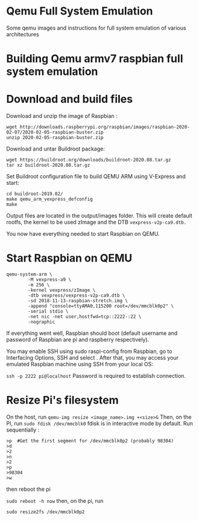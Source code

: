 # Qemu Full System Emulation
Some qemu images and instructions for full system emulation of various architectures
# Building Qemu armv7 raspbian full system emulation
# Download and build files

Download and unzip the image of Raspbian :

```
wget http://downloads.raspberrypi.org/raspbian/images/raspbian-2020-02-07/2020-02-05-raspbian-buster.zip
unzip 2020-02-05-raspbian-buster.zip
```

Download and untar Buildroot package:

```
wget https://buildroot.org/downloads/buildroot-2020.08.tar.gz
tar xz buildroot-2020.08.tar.gz
```

Set Buildroot configuration file to build QEMU ARM using V-Express and start:

```
cd buildroot-2019.02/
make qemu_arm_vexpress_defconfig
make
```

Output files are located in the output/images folder. This will create default rootfs, the kernel to be used zImage and the DTB ```vexpress-v2p-ca9.dtb.```

You now have everything needed to start Raspbian on QEMU.

# Start Raspbian on QEMU

```
qemu-system-arm \
        -M vexpress-a9 \
        -m 256 \
        -kernel vexpress/zImage \
        -dtb vexpress/vexpress-v2p-ca9.dtb \
        -sd 2018-11-13-raspbian-stretch.img \
        -append "console=ttyAMA0,115200 root=/dev/mmcblk0p2" \
        -serial stdio \
        -net nic -net user,hostfwd=tcp::2222-:22 \
        -nographic
```

If everything went well, Raspbian should boot (default username and password of Raspbian are pi and raspberry respectively).

You may enable SSH using sudo raspi-config from Raspbian, go to Interfacing Options, SSH and select <Yes>. After that, you may access your emulated Raspbian machine using SSH from your local OS:

```ssh -p 2222 pi@localhost```
Password is required to establish connection.


# Resize Pi's filesystem
On the host, run
```qemu-img resize <image_name>.img +<size>G```
Then, on the PI, run
```sudo fdisk /dev/mmcblk0```
fdisk is in interactive mode by default. Run sequentially :
```
>p  #Get the first segment for /dev/mmcblk0p2 (probably 98304)
>d
>2
>n
>2
>p
>98304
>w
```
then reboot the pi

```sudo reboot -h now```
then, on the pi, run

```sudo resize2fs /dev/mmcblk0p2```
